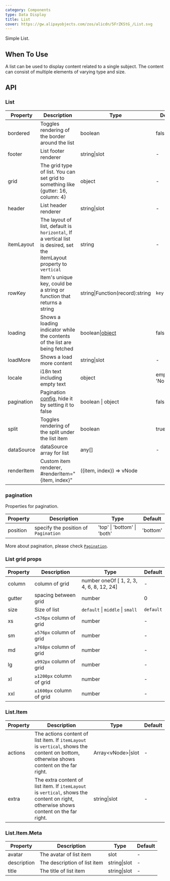 ```yaml
---
category: Components
type: Data Display
title: List
cover: https://gw.alipayobjects.com/zos/alicdn/5FrZKStG_/List.svg
---
```


Simple List.

## When To Use

A list can be used to display content related to a single subject. The content can consist of multiple elements of varying type and size.

## API

### List

| Property | Description | Type | Default | Version |
| --- | --- | --- | --- | --- |
| bordered | Toggles rendering of the border around the list | boolean | false |  |
| footer | List footer renderer | string\|slot | - |  |
| grid | The grid type of list. You can set grid to something like {gutter: 16, column: 4} | object | - |  |
| header | List header renderer | string\|slot | - |  |
| itemLayout | The layout of list, default is `horizontal`, If a vertical list is desired, set the itemLayout property to `vertical` | string | - |  |
| rowKey | Item's unique key, could be a string or function that returns a string | string\|Function(record):string | `key` |  |
| loading | Shows a loading indicator while the contents of the list are being fetched | boolean\|[object](https://www.antdv.com/components/spin/#API) | false |  |
| loadMore | Shows a load more content | string\|slot | - |  |
| locale | i18n text including empty text | object | emptyText: 'No Data' <br> |  |
| pagination | Pagination [config](https://www.antdv.com/components/pagination/#API), hide it by setting it to false | boolean \| object | false |  |
| split | Toggles rendering of the split under the list item | boolean | true |  |
| dataSource | dataSource array for list | any[] | - | 3.20.1 |
| renderItem | Custom item renderer, #renderItem="{item, index}" | ({item, index}) => vNode |  | - |  |

### pagination

Properties for pagination.

| Property | Description                          | Type                        | Default  |
| -------- | ------------------------------------ | --------------------------- | -------- |
| position | specify the position of `Pagination` | 'top' \| 'bottom' \| 'both' | 'bottom' |

More about pagination, please check [`Pagination`](https://www.antdv.com/components/pagination/#API).

### List grid props

| Property | Description              | Type                                     | Default   |
| -------- | ------------------------ | ---------------------------------------- | --------- |
| column   | column of grid           | number oneOf [ 1, 2, 3, 4, 6, 8, 12, 24] | -         |
| gutter   | spacing between grid     | number                                   | 0         |
| size     | Size of list             | `default` \| `middle` \| `small`         | `default` |
| xs       | `<576px` column of grid  | number                                   | -         |
| sm       | `≥576px` column of grid  | number                                   | -         |
| md       | `≥768px` column of grid  | number                                   | -         |
| lg       | `≥992px` column of grid  | number                                   | -         |
| xl       | `≥1200px` column of grid | number                                   | -         |
| xxl      | `≥1600px` column of grid | number                                   | -         |

### List.Item

| Property | Description | Type | Default |
| --- | --- | --- | --- |
| actions | The actions content of list item. If `itemLayout` is `vertical`, shows the content on bottom, otherwise shows content on the far right. | Array\<vNode>\|slot | - |
| extra | The extra content of list item. If `itemLayout` is `vertical`, shows the content on right, otherwise shows content on the far right. | string\|slot | - |

### List.Item.Meta

| Property    | Description                  | Type         | Default |
| ----------- | ---------------------------- | ------------ | ------- |
| avatar      | The avatar of list item      | slot         | -       |
| description | The description of list item | string\|slot | -       |
| title       | The title of list item       | string\|slot | -       |
